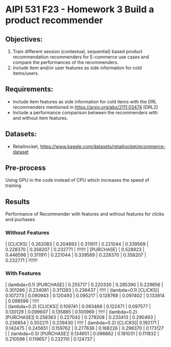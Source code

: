 # AIPI 531 F23 - Homework 3 Build a product recommender


## Objectives:

1. Train different session (contextual, sequential) based product recommendation recommenders for E-commerce use cases and compare the performances of the recommenders.
2. Include item and/or user features as side information for cold items/users.

## Requirements:
- Include item features as side information for cold items with the DRL recommenders mentioned in https://arxiv.org/abs/2111.03474 [DRL2]
- Include a performance comparison between the recommenders with and without item features.

## Datasets:
- Retailrocket, https://www.kaggle.com/datasets/retailrocket/ecommerce-dataset

## Pre-process


Using GPU in the code instead of CPU which increases the speed of training

## Results
Performance of Recommender with features and without features for clicks and puchases
### Without Features
| [CLICKS] | 0.262083   | 0.204893 | 0.311911 | 0.221044 | 0.339569 | 0.228370 | 0.358207 | 0.232771 |    !!!!!!!
| [PURCHASE] | 0.528823   | 0.446596 | 0.311911 | 0.221044 | 0.339569 | 0.228370 | 0.358207 | 0.232771 | !!!!!!!

### With Features
| (lambda=0.1) [PURCHASE] | 0.255717 | 0.220330 | 0.285390 | 0.229856 | 0.301266 | 0.234081 | 0.311283 | 0.236437 | !!!!!
| (lambda=0.1) [CLICKS]| 0.107273 | 0.090943 | 0.120493 | 0.095217 | 0.128768 | 0.097402 | 0.133814 | 0.098596 | !!!!!  
| (lambda=0.2) [CLICKS]| 0.109741 | 0.093468 | 0.122471 | 0.097577 | 0.130129 | 0.099607 | 0.135885 | 0.100969 | !!!!!
| (lambda=0.2) [PURCHASE]| 0.258363 | 0.227042 | 0.278208 | 0.233413 | 0.290493 | 0.236654 | 0.302211 | 0.239430 | !!!!!
| (lambda=0.2) [CLICKS]| 0.192171 | 0.142475 | 0.245651 | 0.159762 | 0.277636 | 0.168226 | 0.298370 | 0.173127 | 
| (lambda=0.5) [PURCHASE]| 0.134651 | 0.096862 | 0.181031 | 0.111832 | 0.210598 | 0.119657 | 0.232110 | 0.124737 |
